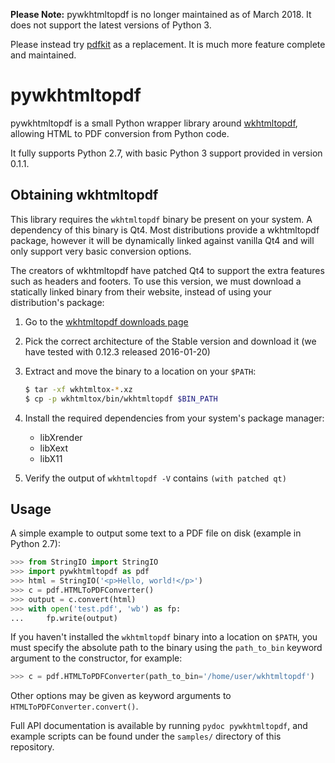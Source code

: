 **Please Note:** pywkhtmltopdf is no longer maintained as of March 2018. It does not support the latest versions of Python 3.

Please instead try [pdfkit](https://github.com/JazzCore/python-pdfkit) as a replacement. It is much more feature complete and maintained.

# pywkhtmltopdf

pywkhtmltopdf is a small Python wrapper library around
[wkhtmltopdf](http://wkhtmltopdf.org/), allowing HTML to PDF conversion from
Python code.

It fully supports Python 2.7, with basic Python 3 support provided in version 0.1.1.

## Obtaining wkhtmltopdf

This library requires the `wkhtmltopdf` binary be present on your system. A
dependency of this binary is Qt4. Most distributions provide a wkhtmltopdf
package, however it will be dynamically linked against vanilla Qt4 and will
only support very basic conversion options.

The creators of wkhtmltopdf have patched Qt4 to support the extra features such
as headers and footers. To use this version, we must download a statically
linked binary from their website, instead of using your distribution's package:

1. Go to the [wkhtmltopdf downloads page](http://wkhtmltopdf.org/downloads.html)

2. Pick the correct architecture of the Stable version and download it (we have tested with 0.12.3 released 2016-01-20)

3. Extract and move the binary to a location on your `$PATH`:

   ```bash
   $ tar -xf wkhtmltox-*.xz
   $ cp -p wkhtmltox/bin/wkhtmltopdf $BIN_PATH
   ```

4. Install the required dependencies from your system's package manager:

   * libXrender
   * libXext
   * libX11

5. Verify the output of `wkhtmltopdf -V` contains `(with patched qt)`

## Usage

A simple example to output some text to a PDF file on disk (example in Python 2.7):

```python
>>> from StringIO import StringIO
>>> import pywkhtmltopdf as pdf
>>> html = StringIO('<p>Hello, world!</p>')
>>> c = pdf.HTMLToPDFConverter()
>>> output = c.convert(html)
>>> with open('test.pdf', 'wb') as fp:
...     fp.write(output)
```

If you haven't installed the `wkhtmltopdf` binary into a location on `$PATH`,
you must specify the absolute path to the binary using the `path_to_bin`
keyword argument to the constructor, for example:

```python
>>> c = pdf.HTMLToPDFConverter(path_to_bin='/home/user/wkhtmltopdf')
```

Other options may be given as keyword arguments to `HTMLToPDFConverter.convert()`.

Full API documentation is available by running `pydoc pywkhtmltopdf`, and
example scripts can be found under the `samples/` directory of this repository.
